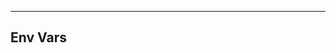 <!-- Space: Projects -->
<!-- Parent: DockerActiveMQ -->
<!-- Title: Env Vars DockerActiveMQ -->

<!-- Label: DockerActiveMQ -->
<!-- Label: Project -->
<!-- Label: Env Vars -->
<!-- Include: disclaimer.md -->
<!-- Include: ac:toc -->

---

## Env Vars
